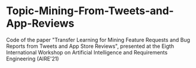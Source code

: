 # Topic-Mining-From-Tweets-and-App-Reviews
Code of the paper "Transfer Learning for Mining Feature Requests and Bug Reports from Tweets and App Store Reviews", presented at the Eigth International Workshop on Artificial Intelligence and Requirements Engineering (AIRE'21)
